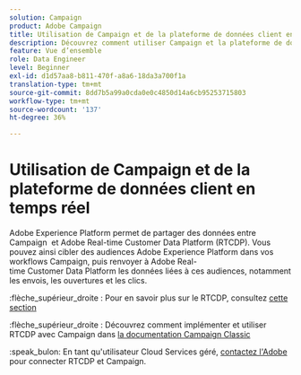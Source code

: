 ```yaml
---
solution: Campaign
product: Adobe Campaign
title: Utilisation de Campaign et de la plateforme de données client en temps réel
description: Découvrez comment utiliser Campaign et la plateforme de données client en temps réel
feature: Vue d’ensemble
role: Data Engineer
level: Beginner
exl-id: d1d57aa8-b811-470f-a8a6-18da3a700f1a
translation-type: tm+mt
source-git-commit: 8dd7b5a99a0cda0e0c4850d14a6cb95253715803
workflow-type: tm+mt
source-wordcount: '137'
ht-degree: 36%

---
```


# Utilisation de Campaign et de la plateforme de données client en temps réel

Adobe Experience Platform permet de partager des données entre Campaign  et Adobe Real-time Customer Data Platform (RTCDP). Vous pouvez ainsi cibler des audiences Adobe Experience Platform dans vos workflows Campaign, puis renvoyer à Adobe Real-time Customer Data Platform les données liées à ces audiences, notamment les envois, les ouvertures et les clics.

:flèche_supérieur_droite : Pour en savoir plus sur le RTCDP, consultez [cette section](https://experienceleague.adobe.com/docs/experience-platform/rtcdp/overview.html?lang=en)

:flèche_supérieur_droite : Découvrez comment implémenter et utiliser RTCDP avec Campaign dans [la documentation Campaign Classic](https://experienceleague.adobe.com/docs/campaign-classic/using/integrating-with-adobe-experience-cloud/aep-sources-destinations/get-started-sources-destinations.html?lang=en#integrating-with-adobe-experience-cloud)

:speak_bulon: En tant qu&#39;utilisateur Cloud Services géré, [contactez l&#39;Adobe](../start/support.md#support) pour connecter RTCDP et Campaign.
